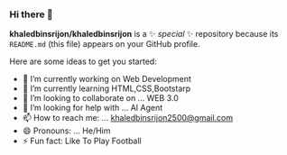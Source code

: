 ### Hi there 👋


**khaledbinsrijon/khaledbinsrijon** is a ✨ _special_ ✨ repository because its `README.md` (this file) appears on your GitHub profile.

Here are some ideas to get you started:

- 🔭 I’m currently working on Web Development
- 🌱 I’m currently learning HTML,CSS,Bootstarp
- 👯 I’m looking to collaborate on ... WEB 3.0
- 🤔 I’m looking for help with ... AI Agent
- 📫 How to reach me: ... khaledbinsrijon2500@gmail.com
- 😄 Pronouns: ... He/Him
- ⚡ Fun fact: Like To Play Football 

